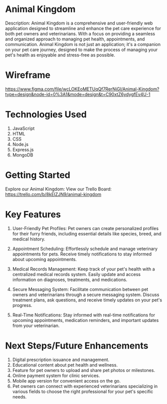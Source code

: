 # Animal Kingdom
Description: Animal Kingdom is a comprehensive and user-friendly web application designed to streamline and enhance the pet care experience for both pet owners and veterinarians. With a focus on providing a seamless and organized approach to managing pet health, appointments, and communication. Animal Kingdom is not just an application; it's a companion on your pet care journey, designed to make the process of managing your pet's health as enjoyable and stress-free as possible.

# Wireframe
https://www.figma.com/file/wcLOKEoMETUqQf7RerNjGl/Animal-Kingdom?type=design&node-id=0%3A1&mode=design&t=C90xtZ6ydygfEv4U-1

# Technologies Used
1. JavaScript
2. HTML
3. CSS
4. Node.js
5. Express.js
6. MongoDB

# Getting Started
Explore our Animal Kingdom: 
View our Trello Board: https://trello.com/b/8kEIZJN9/animal-kingdom

# Key Features
1. User-Friendly Pet Profiles:
Pet owners can create personalized profiles for their furry friends, including essential details like species, breed, and medical history.

2. Appointment Scheduling:
Effortlessly schedule and manage veterinary appointments for pets. Receive timely notifications to stay informed about upcoming appointments.

3. Medical Records Management:
Keep track of your pet's health with a centralized medical records system. Easily update and access information on diagnoses, treatments, and medications.

4. Secure Messaging System:
Facilitate communication between pet owners and veterinarians through a secure messaging system. Discuss treatment plans, ask questions, and receive timely updates on your pet's progress.

5. Real-Time Notifications:
Stay informed with real-time notifications for upcoming appointments, medication reminders, and important updates from your veterinarian.

# Next Steps/Future Enhancements
1. Digital prescription issuance and management.
2. Educational content about pet health and wellness.
3. Feature for pet owners to upload and share pet photos or milestones.
4. Online payment system for clinic services.
5. Mobile app version for convenient access on the go.
6. Pet owners can connect with experienced veterinarians specializing in various fields to choose the right professional for your pet's specific needs.
